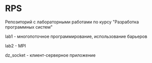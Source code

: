 # RPS
Репозиторий с лабораторными работами по курсу "Разработка программных систем"

lab1 - многопоточное программирование, использование барьеров

lab2 - MPI

dz_socket - клиент-серверное приложение
